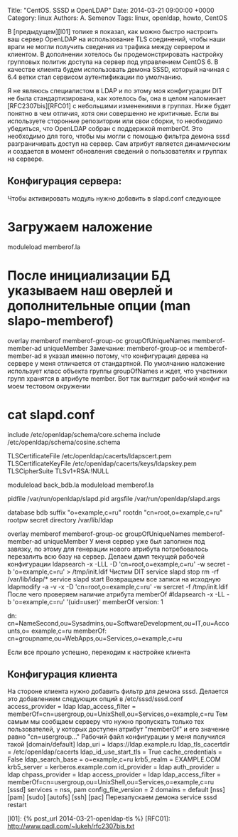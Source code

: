 Title: "CentOS. SSSD и OpenLDAP"
Date: 2014-03-21 09:00:00 +0000
Category: linux
Authors: A. Semenov
Tags: linux, openldap, howto, CentOS

В [предыдущем][l01] топике я показал, как можно быстро настроить ваш сервер OpenLDAP на использование TLS соединений, чтобы наши враги не могли получить сведения из трафика между сервером и клиентом. В дополнении хотелось бы продемонстрировать настройку групповых политик доступа на сервер под управлением CentOS 6. В качестве клиента будем использовать демона SSSD, который начиная с 6.4 ветки стал сервисом аутентификации по умолчанию. 

<!--more-->

Я не являюсь специалистом в LDAP и по этому моя конфигурации DIT не была стандартизирована, как хотелось бы, она в целом напоминает [RFC2307bis][RFC01] с небольшими изменениями в группах. Ниже будет понятно в чем отличия, хотя они совершенно не критичные.
Если вы используете сторонние репозитории или свои сборки, то необходимо убедиться, что OpenLDAP собран с поддержкой memberOf. Это необходимо для того, чтобы мы могли с помощью фильтра демона sssd разграничивать доступ на сервер. Сам атрибут является динамическим и создается в момент обновления сведений о пользователях и группах на сервере. 
## Конфигурация сервера:
Чтобы активировать модуль нужно добавить в slapd.conf следующее 
# Загружаем наложение
moduleload      memberof.la 
# После инициализации БД указываем наш оверлей и дополнительные опции (man slapo-memberof)
overlay                 memberof
memberof-group-oc       groupOfUniqueNames
memberof-member-ad      uniqueMember
Замечание: memberof-group-oc и memberof-member-ad я указал именно потому, что конфигурация дерева на сервере у меня отличается от стандартной. По умолчанию наложение использует класс объекта группы groupOfNames и ждет, что участники групп хранятся в атрибуте member.
Вот так выглядит рабочий конфиг на моем тестовом окружении
# cat slapd.conf                                                                                                                                  
include         /etc/openldap/schema/core.schema
include         /etc/openldap/schema/cosine.schema

TLSCertificateFile      /etc/openldap/cacerts/ldapscert.pem
TLSCertificateKeyFile   /etc/openldap/cacerts/keys/ldapskey.pem
TLSCipherSuite TLSv1+RSA:!NULL

moduleload      back_bdb.la
moduleload      memberof.la 

pidfile         /var/run/openldap/slapd.pid
argsfile        /var/run/openldap/slapd.args

database        bdb
suffix          "o=example,c=ru"
rootdn          "cn=root,o=example,c=ru"
rootpw          secret
directory       /var/lib/ldap

overlay                 memberof
memberof-group-oc       groupOfUniqueNames
memberof-member-ad      uniqueMember
У меня сервер уже был заполнен под завязку, по этому для генерации нового атрибута потребовалось перезалить всю базу на сервер.
Делаем дамп текущей рабочей конфигурации
ldapsearch -x -LLL -D 'cn=root,o=example,c=ru' -w secret  -b 'o=example,c=ru' > /tmp/init.ldif
Чистим DIT
service slapd stop
rm -rf /var/lib/ldap/*
service slapd start
Возвращаем все записи на исходную
ldapmodify -a -v -x -D 'cn=root,o=example,c=ru' -w sercret  -f /tmp/init.ldif
После чего проверяем наличие атрибута memberOf
#ldapsearch -x -LL  -b 'o=example,c=ru' '(uid=user)' memberOf
version: 1

dn: cn=NameSecond,ou=Sysadmins,ou=SoftwareDevelopment,ou=IT,ou=Accounts,o=
 example,c=ru
memberOf: cn=groupname,ou=WebApps,ou=Services,o=example,c=ru


Если все прошло успешно, переходим к настройке клиента
## Конфигурация клиента
На стороне клиента нужно добавить фильтр для демона sssd. Делается это добавлением следующих опций в /etc/sssd/sssd.conf
access_provider = ldap
ldap_access_filter = memberOf=cn=usergroup,ou=UnixShell,ou=Services,o=example,c=ru
Тем самым мы сообщаем серверу что нужно пропускать только тех пользователей, у которых доступен атрибут "memberOf" и его значение равно "cn=usergroup..."
Рабочий файл конфигурации у меня получился такой
[domain/default]
ldap_uri = ldaps://ldap.example.ru
ldap_tls_cacertdir = /etc/openldap/cacerts
ldap_id_use_start_tls = True
cache_credentials = False
ldap_search_base = o=example,c=ru
krb5_realm = EXAMPLE.COM
krb5_server = kerberos.example.com
id_provider = ldap
auth_provider = ldap
chpass_provider = ldap
access_provider = ldap
ldap_access_filter = memberOf=cn=usergroup,ou=UnixShell,ou=Services,o=example,c=ru
[sssd]
services = nss, pam
config_file_version = 2
domains = default
[nss]
[pam]
[sudo]
[autofs]
[ssh]
[pac]
Перезапускаем демона
service sssd restart

[l01]: {% post_url 2014-03-21-openldap-tls %}
[RFC01]: http://www.padl.com/~lukeh/rfc2307bis.txt
